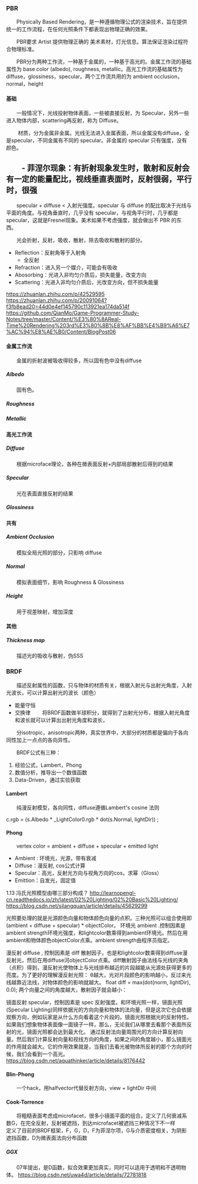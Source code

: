 ### PBR
&emsp;&emsp;Physically Based Rendering，是一种遵循物理公式的渲染技术，旨在提供统一的工作流程，在任何光照条件下都表现出物理正确的效果。

&emsp;&emsp;PBR要求 Artist 提供物理正确的 美术素材，灯光信息。算法保证渲染过程符合物理标准。

&emsp;&emsp;PBR分为两种工作流，一种基于金属的，一种基于高光的。金属工作流的基础属性为 base color (albedo), roughness, metallic。高光工作流的基础属性为 diffuse，glossiness，specular。两个工作流共用的为 ambient occlusion，normal，height

#### 基础

&emsp;&emsp;一般情况下，光线投射物体表面，一些被直接反射，为 Specular，另外一些进入物体内部，scattering再反射，称为 Diffuse。

&emsp;&emsp; 材质，分为金属非金属。光线无法进入金属表面，所以金属没有diffuse，全是specular，不同金属有不同的 specular。非金属的 specular 只有强度，没有颜色。

&emsp;&emsp;- 菲涅尔现象：有折射现象发生时，散射和反射会有一定的能量配比，视线垂直表面时，反射很弱，平行时，很强
- 
&emsp;&emsp;specular + diffuse < 入射光强度。specular 与 diffuse 的配比取决于光线与平面的角度。与视角垂直时，几乎没有 specular，与视角平行时，几乎都是 specular，这就是Fresnel现象。美术如果不考虑强度，就会做出不 PBR 的东西。

&emsp;&emsp;光会折射，反射，吸收，散射，除去吸收和散射的部分。
- Reflection：反射角等于入射角
    - 全反射
- Refraction：进入另一个媒介，可能会有吸收
- Abosorbing：光进入非均匀介质后，损失能量，改变方向
- Scattering：光进入非均匀介质后，光改变方向，但不损失能量



https://zhuanlan.zhihu.com/p/42529595
https://zhuanlan.zhihu.com/p/20091064?f3fb8ead20=44d0e4ef145790c113921ea174da514f
https://github.com/QianMo/Game-Programmer-Study-Notes/tree/master/Content/%E3%80%8AReal-Time%20Rendering%203rd%E3%80%8B%E8%AF%BB%E4%B9%A6%E7%AC%94%E8%AE%B0/Content/BlogPost06

#### 金属工作流

&emsp;&emsp;金属的折射波被吸收得较多，所以固有色中没有diffuse


##### Albedo
&emsp;&emsp;固有色。

##### Roughness

##### Metallic

#### 高光工作流
##### Diffuse
&emsp;&emsp;根据microface理论，各种在微表面反射+内部局部散射后得到的结果

##### Specular
&emsp;&emsp;光在表面直接反射的结果

##### Glossiness



#### 共有

##### Ambient Occlusion
&emsp;&emsp;模拟全局光照的部分，只影响 diffuse

##### Normal
&emsp;&emsp;模拟表面细节，影响 Roughness & Glossiness

##### Height
&emsp;&emsp;用于视差映射，增加深度

#### 其他

##### Thickness map
&emsp;&emsp;描述光的吸收与散射，伪SSS


### BRDF


&emsp;&emsp;描述反射属性的函数，只与物体的材质有关，根据入射光与出射光角度，入射光波长，可以计算出射光的波长（颜色）
- 能量守恒
- 交换律
&emsp;&emsp;将BRDF函数做半球积分，就得到了出射光分布，根据入射光角度和波长就可以计算出出射光角度和波长，

&emsp;&emsp;分isotropic，anisotropic两种，真实世界中，大部分的材质都是偏向于各向同性加上一点点的各向异性。



&emsp;&emsp;BRDF公式有三种：
1. 经验公式，Lambert，Phong
2. 数值分析，推导出一个数值函数
3. Data-Driven，通过实验获取

#### Lambert
&emsp;&emsp;纯漫反射模型，各向同性，diffuse遵循Lambert's cosine 法则

c.rgb = (s.Albedo * _LightColor0.rgb * dot(s.Normal, lightDir)) ;

#### Phong

&emsp;&emsp;vertex color = ambient + diffuse + specular + emitted light
- Ambient : 环境光，光源，带有衰减
- Diffuse：漫反射, cos公式计算
- Specular：高光，反射光方向与视角方向的cos，求幂（Gloss）
- Emittion：自发光，固定值



1.13 冯氏光照模型由哪三部分构成？
http://learnopengl-cn.readthedocs.io/zh/latest/02%20Lighting/02%20Basic%20Lighting/
https://blog.csdn.net/silangquan/article/details/45629299

光照要处理的就是光源颜色向量和物体颜色向量的点积。三种光照可以组合使用即 (ambient + diffuse + specular) * objectColor。
环境光  ambient .控制因素是 ambient strength环境光强度，和lightcolor数乘得到ambient环境光。然后在用ambient和物体颜色objectColor点乘。ambient strength由程序员指定。

漫反射 diffuse , 控制因素是 diff 散射因子，也是和lightcolor数乘得到diffuse漫反射光，然后在用diffuse河objectColor点乘。diff散射因子由法线与光线的夹角（点积）得到，漫反射光使物体上与光线排布越近的片段越能从光源处获得更多的亮度。为了更好的理解漫反射光照：
θ越大，光对片段颜色的影响越小，反过来光线越靠近法线，对物体颜色的影响就越大。
float diff = max(dot(norm, lightDir), 0.0); 两个向量之间的角度越大，散射因子就会越小：

镜面反射 specular，控制因素是 spec 反射强度。和环境光照一样，镜面光照(Specular Lighting)同样依据光的方向向量和物体的法向量，但是这次它也会依据观察方向，例如玩家是从什么方向看着这个片段的。镜面光照根据光的反射特性。如果我们想象物体表面像一面镜子一样，那么，无论我们从哪里去看那个表面所反射的光，镜面光照都会达到最大化。
通过反射法向量周围光的方向计算反射向量。然后我们计算反射向量和视线方向的角度，如果之间的角度越小，那么镜面光的作用就会越大。它的作用效果就是，当我们去看光被物体所反射的那个方向的时候，我们会看到一个高光。
https://blog.csdn.net/aquathinker/article/details/8176442
#### Blin-Phong
&emsp;&emsp;一个hack，用halfvector代替反射方向，view + lightDir 中间

#### Cook-Torrence
&emsp;&emsp;将粗糙表面考虑成microfacet，很多小镜面平面的组合。定义了几何衰减系数G，在完全反射，反射被遮挡，到达microfacet被遮挡三种情况下不一样
&emsp;&emsp;定义了目前的BRDF框架，F，G，D，F为菲涅尔项，G与介质密度相关，为阴影遮挡函数，D为微表面法向分布函数

##### GGX
&emsp;&emsp;07年提出，是D函数，拟合效果更加真实，同时可以适用于透明和不透明物体。
https://blog.csdn.net/uwa4d/article/details/72781818